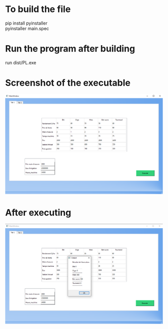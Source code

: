 # To build the file
pip install pyinstaller\
pyinstaller main.spec

# Run the program after building
run dist/PL.exe

# Screenshot of the executable
![Executable Screenshot](img/capture.png?raw=true "Screenshot of PL1")

# After executing
![After Executing](img/captureexec.png?raw=true "Executing PL1")